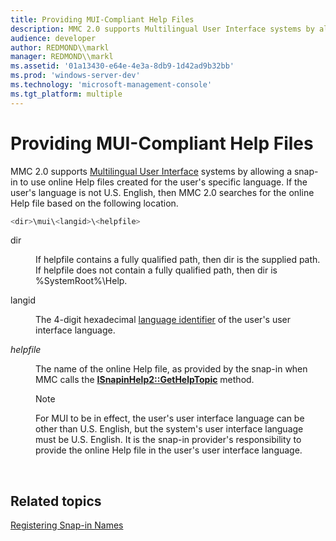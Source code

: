 ```yaml
---
title: Providing MUI-Compliant Help Files
description: MMC 2.0 supports Multilingual User Interface systems by allowing a snap-in to use online Help files created for the user's specific language.
audience: developer
author: REDMOND\\markl
manager: REDMOND\\markl
ms.assetid: '01a13430-e64e-4e3a-8db9-1d42ad9b32bb'
ms.prod: 'windows-server-dev'
ms.technology: 'microsoft-management-console'
ms.tgt_platform: multiple
---
```


# Providing MUI-Compliant Help Files

MMC 2.0 supports [Multilingual User Interface](_win32_multilingual_user_interface) systems by allowing a snap-in to use online Help files created for the user's specific language. If the user's language is not U.S. English, then MMC 2.0 searches for the online Help file based on the following location.


```C++
<dir>\mui\<langid>\<helpfile>
```



<dl> <dt>

<span id="dir"></span><span id="DIR"></span>dir
</dt> <dd>

If helpfile contains a fully qualified path, then dir is the supplied path. If helpfile does not contain a fully qualified path, then dir is %SystemRoot%\\Help.

</dd> <dt>

<span id="langid"></span><span id="LANGID"></span>langid
</dt> <dd>

The 4-digit hexadecimal [language identifier](https://msdn.microsoft.com/library/windows/desktop/dd318693) of the user's user interface language.

</dd> <dt>

<span id="helpfile"></span><span id="HELPFILE"></span>*helpfile*
</dt> <dd>

The name of the online Help file, as provided by the snap-in when MMC calls the [**ISnapinHelp2::GetHelpTopic**](isnapinhelp2-gethelptopic.md) method.

> [!Note]  
> For MUI to be in effect, the user's user interface language can be other than U.S. English, but the system's user interface language must be U.S. English. It is the snap-in provider's responsibility to provide the online Help file in the user's user interface language.

 

</dd> </dl>

## Related topics

<dl> <dt>

[Registering Snap-in Names](registering-snap-in-names.md)
</dt> </dl>

 

 




